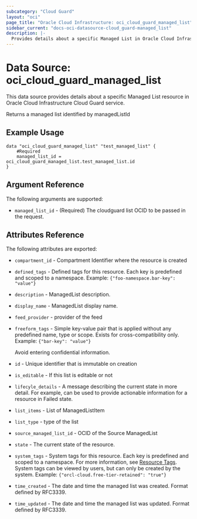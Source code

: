 ```yaml
---
subcategory: "Cloud Guard"
layout: "oci"
page_title: "Oracle Cloud Infrastructure: oci_cloud_guard_managed_list"
sidebar_current: "docs-oci-datasource-cloud_guard-managed_list"
description: |-
  Provides details about a specific Managed List in Oracle Cloud Infrastructure Cloud Guard service
---
```


# Data Source: oci_cloud_guard_managed_list
This data source provides details about a specific Managed List resource in Oracle Cloud Infrastructure Cloud Guard service.

Returns a managed list identified by managedListId

## Example Usage

```hcl
data "oci_cloud_guard_managed_list" "test_managed_list" {
	#Required
	managed_list_id = oci_cloud_guard_managed_list.test_managed_list.id
}
```

## Argument Reference

The following arguments are supported:

* `managed_list_id` - (Required) The cloudguard list OCID to be passed in the request.


## Attributes Reference

The following attributes are exported:

* `compartment_id` - Compartment Identifier where the resource is created
* `defined_tags` - Defined tags for this resource. Each key is predefined and scoped to a namespace. Example: `{"foo-namespace.bar-key": "value"}` 
* `description` - ManagedList description.
* `display_name` - ManagedList display name.
* `feed_provider` - provider of the feed
* `freeform_tags` - Simple key-value pair that is applied without any predefined name, type or scope. Exists for cross-compatibility only. Example: `{"bar-key": "value"}`

	Avoid entering confidential information. 
* `id` - Unique identifier that is immutable on creation
* `is_editable` - If this list is editable or not
* `lifecyle_details` - A message describing the current state in more detail. For example, can be used to provide actionable information for a resource in Failed state.
* `list_items` - List of ManagedListItem
* `list_type` - type of the list
* `source_managed_list_id` - OCID of the Source ManagedList
* `state` - The current state of the resource.
* `system_tags` - System tags for this resource. Each key is predefined and scoped to a namespace. For more information, see [Resource Tags](https://docs.cloud.oracle.com/iaas/Content/General/Concepts/resourcetags.htm). System tags can be viewed by users, but can only be created by the system.  Example: `{"orcl-cloud.free-tier-retained": "true"}` 
* `time_created` - The date and time the managed list was created. Format defined by RFC3339.
* `time_updated` - The date and time the managed list was updated. Format defined by RFC3339.

